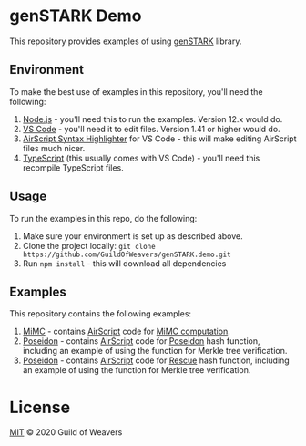 # genSTARK Demo

This repository provides examples of using [genSTARK](https://github.com/GuildOfWeavers/genSTARK) library.

## Environment

To make the best use of examples in this repository, you'll need the following:

1. [Node.js](https://nodejs.org/) - you'll need this to run the examples. Version 12.x would do.
2. [VS Code](https://code.visualstudio.com/) - you'll need it to edit files. Version 1.41 or higher would do.
4. [AirScript Syntax Highlighter](https://marketplace.visualstudio.com/items?itemName=marinthiercelin.airscript-syntax-highlighter) for VS Code - this will make editing AirScript files much nicer.
4. [TypeScript](https://www.typescriptlang.org/) (this usually comes with VS Code) - you'll need this recompile TypeScript files.

## Usage
To run the examples in this repo, do the following:

1. Make sure your environment is set up as described above.
2. Clone the project locally: `git clone https://github.com/GuildOfWeavers/genSTARK.demo.git`
3. Run `npm install` - this will download all dependencies

## Examples
This repository contains the following examples:

1. [MiMC](/examples/mimc) - contains [AirScript](https://github.com/GuildOfWeavers/AirScript) code for [MiMC computation](https://vitalik.ca/general/2018/07/21/starks_part_3.html#mimc).
2. [Poseidon](/examples/poseidon) - contains [AirScript](https://github.com/GuildOfWeavers/AirScript) code for [Poseidon](https://eprint.iacr.org/2019/458) hash function, including an example of using the function for Merkle tree verification.
3. [Poseidon](/examples/rescue) - contains [AirScript](https://github.com/GuildOfWeavers/AirScript) code for [Rescue](https://eprint.iacr.org/2019/426) hash function, including an example of using the function for Merkle tree verification.

# License
[MIT](/LICENSE) © 2020 Guild of Weavers